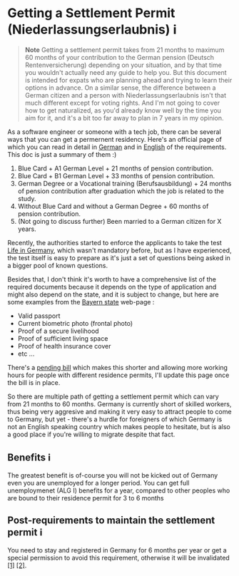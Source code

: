 # Getting a Settlement Permit (Niederlassungserlaubnis) ℹ️

> **Note**
> Getting a settlement permit takes from 21 months to maximum 60 months of your contribution to the German pension (Deutsch Rentenversicherung) depending on your situation, and by that time you wouldn't actually need any guide to help you. But this document is intended for expats who are planning ahead and trying to learn their options in advance. On a similar sense, the difference between a German citizen and a person with Niederlassungserlaubnis isn't that much different except for voting rights. And I'm not going to cover how to get naturalized, as you'd already know well by the time you aim for it, and it's a bit too far away to plan in 7 years in my opinion.

As a software engineer or someone with a tech job, there can be several ways that you can get a permernent residency. Here's an official page of which  you can read in detail in [German](https://www.make-it-in-germany.com/de/visum-aufenthalt/dauerhaft-in-deutschland/niederlassungserlaubnis) and in [English](https://www.make-it-in-germany.com/en/visa-residence/living-permanently/settlement-permit) of the requirements. This doc is just a summary of them :)

1. Blue Card + A1 German Level + 21 months of pension contribution.
1. Blue Card + B1 German Level + 33 months of pension contribution.
1. German Degree or a Vocational training (Berufsausbildung) + 24 months of pension contribution after graduation which the job is related to the study.
1. Without Blue Card and without a German Degree + 60 months of pension contribution.
1. (Not going to discuss further) Been married to a German citizen for X years.

Recently, the authorities started to enforce the applicants to take the test [Life in Germany](https://de.wikipedia.org/wiki/Einb%C3%BCrgerungstest), which wasn't mandatory before, but as I have experienced, the test itself is easy to prepare as it's just a set of questions being asked in a bigger pool of known questions. 

Besides that, I don't think it's worth to have a comprehensive list of the required documents because it depends on the type of application and might also depend on the state, and it is subject to change, but here are some examples from the [Bayern state](https://www.eap.bayern.de/informationen/leistungsbeschreibung/769754656498) web-page : 

- Valid passport
- Current biometric photo (frontal photo)
- Proof of a secure livelihood
- Proof of sufficient living space
- Proof of health insurance cover
- etc ...

There's a [pending bill](https://www.reddit.com/r/germany/comments/127jskh/government_draft_law_for_immigration_reform_i/?utm_source=share&utm_medium=web2x&context=3) which makes this shorter and allowing more working hours for people with different residence permits, I'll update this page once the bill is in place.

So there are multiple path of getting a settlement permit which can vary from 21 months to 60 months. Germany is currently short of skilled workers, thus being very aggresive and making it very easy to attract people to come to Germany, but yet - there's a hurdle for foreigners of which Germany is not an English speaking country which makes people to hesitate, but is also a good place if you're willing to migrate despite that fact.


## Benefits ℹ️

The greatest benefit is of-course you will not be kicked out of Germany even you are unemployed for a longer period. You can get full unemploymenet (ALG I) benefits for a year, compared to other peoples who are bound to their residence permit for 3 to 6 months 

## Post-requirements to maintain the settlement permit ℹ️

You need to stay and registered in Germany for 6 months per year or get a special permission to avoid this requirement, otherwise it will be invalidated [\[1\]](https://www.berlin.de/einwanderung/aufenthalt/erloeschen-von-aufenthaltstiteln/) [\[2\]](https://12anwalt.de/rechtsgebiete/auslaenderrecht/niederlassungserlaubnis/).
